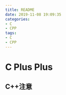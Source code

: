 ```yaml
---
title: README
date: 2019-11-08 19:09:35
categories:
- C
- CPP
tags:
- C
- CPP
---
```


# C Plus Plus

## C++注意
